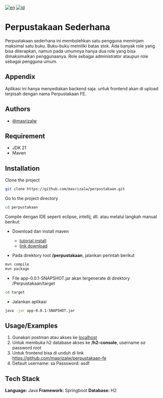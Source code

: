 [![en](https://img.shields.io/badge/lang-en-red.svg)](https://github.com/masrizalw/perpustakaan/blob/master/README-en.md)
[![id](https://img.shields.io/badge/lang-pt--br-green.svg)](https://github.com/masrizalw/perpustakaan/blob/master/README.md )

# Perpustakaan Sederhana

Perpustakaan sederhana ini membolehkan satu pengguna meminjam maksimal satu buku. Buku-buku memiliki batas stok. Ada banyak role yang bisa diterapkan, namun pada umumnya hanya dua role yang bisa dimaksimalkan penggunaanya. Role sebagai administrator ataupun role sebagai pengguna umum.

## Appendix

Aplikasi ini hanya menyediakan backend saja. untuk frontend akan di upload terpisah dengan nama Perpustakaan FE.


## Authors

- [@masrizalw](https://www.github.com/masrizalw)

## Requirement

- JDK 21
- Maven

## Installation

Clone the project

```bash
git clone https://github.com/masrizalw/perpustakaan.git
```

Go to the project directory

```bash
cd perpustakaan
```

Compile dengan IDE seperti eclipse, intellij, dll. atau melalui langkah manual berikut:

- Download dan install maven
  - [tutorial install](https://www.baeldung.com/install-maven-on-windows-linux-mac)
  - [link download](https://maven.apache.org/download.cgi)
    
- Pada direktory root **/perpustakaan**, jalankan perintah berikut
```bash
mvn compile
mvn package
```

- File app-0.0.1-SNAPSHOT.jar akan tergenerate di direktory /Perpustakaan/target
```bash
cd target
```

- Jalankan aplikasi
```bash
java -jar app-0.0.1-SNAPSHOT.jar
```

## Usage/Examples

1. Gunakan postman atau akses ke [localhost](http://localhost:8080/swagger)
2. Untuk membuka h2 database akses ke **/h2-console**, username *sa* password *root*
3. Untuk frontend bisa di unduh di link https://github.com/masrizalw/perpustakaan-fe
4. Default username: sa Passsword: asdf

## Tech Stack

**Language:** Java
**Framework:** Springboot
**Database:** H2

